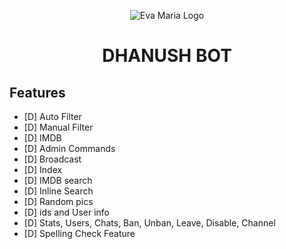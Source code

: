 <p align="center">
  <img src="assets/logo.jpg" alt="Eva Maria Logo">
</p>

<h1 align="center">
  <b>DHANUSH BOT</b>
</h1>

## Features

- [D] Auto Filter
- [D] Manual Filter
- [D] IMDB
- [D] Admin Commands
- [D] Broadcast
- [D] Index
- [D] IMDB search
- [D] Inline Search
- [D] Random pics
- [D] ids and User info 
- [D] Stats, Users, Chats, Ban, Unban, Leave, Disable, Channel
- [D] Spelling Check Feature

